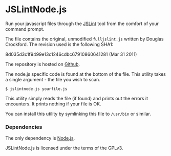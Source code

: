 JSLintNode.js
=============

Run your javascript files through the [JSLint][jslint] tool from the comfort of your
command prompt.

The file contains the original, unmodified `fulljslint.js` written by
Douglas Crockford. The revision used is the following SHA1:

8d035d3c1f9499e13c1246cdbc67910860641281 (Mar 31 2011)

The repository is hosted on [Github][jslintrepo].

The node.js specific code is found at the bottom of the file. This utility
takes a single argument - the file you wish to scan.

    $ jslintnode.js yourfile.js

This utility simply reads the file (if found) and prints out the errors it
encounters. It prints nothing if your file is OK.

You can install this utility by symlinking this file to `/usr/bin` or similar.

### Dependencies

The only dependency is [Node.js][node].

JSLintNode.js is licensed under the terms of the GPLv3.

[jslint]: http://www.jslint.com
[jslintrepo]: http://github.com/douglascrockford/JSLint
[node]: http://nodejs.org
